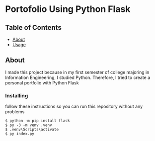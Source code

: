 # Portofolio Using Python Flask

## Table of Contents

- [About](#about)
- [Usage](#usage)

## About <a name = "about"></a>

I made this project because in my first semester of college majoring in Information Engineering, I studied Python. Therefore, I tried to create a personal portfolio with Python Flask

### Installing

follow these instructions so you can run this repository without any problems


```
$ python -m pip install flask
$ py -3 -m venv .venv
$ .venv\Scripts\activate
$ py index.py
```